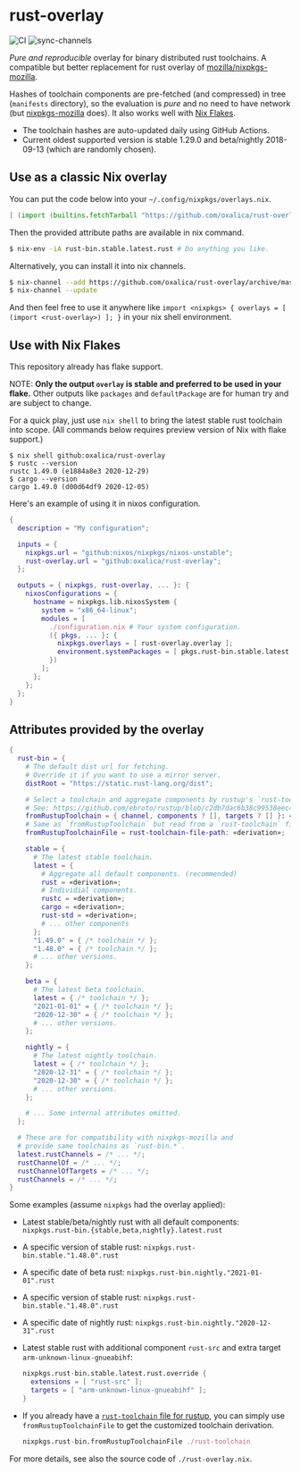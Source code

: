 # rust-overlay

![CI](https://github.com/oxalica/rust-overlay/workflows/CI/badge.svg)
![sync-channels](https://github.com/oxalica/rust-overlay/workflows/sync-channels/badge.svg)

*Pure and reproducible* overlay for binary distributed rust toolchains.
A compatible but better replacement for rust overlay of [mozilla/nixpkgs-mozilla][mozilla].

Hashes of toolchain components are pre-fetched (and compressed) in tree (`manifests` directory),
so the evaluation is *pure* and no need to have network (but [nixpkgs-mozilla][mozilla] does).
It also works well with [Nix Flakes](https://nixos.wiki/wiki/Flakes).

- The toolchain hashes are auto-updated daily using GitHub Actions.
- Current oldest supported version is stable 1.29.0 and beta/nightly 2018-09-13
  (which are randomly chosen).

## Use as a classic Nix overlay

You can put the code below into your `~/.config/nixpkgs/overlays.nix`.
```nix
[ (import (builtins.fetchTarball "https://github.com/oxalica/rust-overlay/archive/master.tar.gz")) ]
```
Then the provided attribute paths are available in nix command.
```bash
$ nix-env -iA rust-bin.stable.latest.rust # Do anything you like.
```

Alternatively, you can install it into nix channels.
```bash
$ nix-channel --add https://github.com/oxalica/rust-overlay/archive/master.tar.gz rust-overlay
$ nix-channel --update
```
And then feel free to use it anywhere like
`import <nixpkgs> { overlays = [ (import <rust-overlay>) ]; }` in your nix shell environment.

## Use with Nix Flakes

This repository already has flake support.

NOTE: **Only the output `overlay` is stable and preferred to be used in your flake.**
Other outputs like `packages` and `defaultPackage` are for human try and are subject to change.

For a quick play, just use `nix shell` to bring the latest stable rust toolchain into scope.
(All commands below requires preview version of Nix with flake support.)
```shell
$ nix shell github:oxalica/rust-overlay
$ rustc --version
rustc 1.49.0 (e1884a8e3 2020-12-29)
$ cargo --version
cargo 1.49.0 (d00d64df9 2020-12-05)
```

Here's an example of using it in nixos configuration.
```nix
{
  description = "My configuration";

  inputs = {
    nixpkgs.url = "github:nixos/nixpkgs/nixos-unstable";
    rust-overlay.url = "github:oxalica/rust-overlay";
  };

  outputs = { nixpkgs, rust-overlay, ... }: {
    nixosConfigurations = {
      hostname = nixpkgs.lib.nixosSystem {
        system = "x86_64-linux";
        modules = [
          ./configuration.nix # Your system configuration.
          ({ pkgs, ... }: {
            nixpkgs.overlays = [ rust-overlay.overlay ];
            environment.systemPackages = [ pkgs.rust-bin.stable.latest.rust ];
          })
        ];
      };
    };
  };
}
```

## Attributes provided by the overlay

```nix
{
  rust-bin = {
    # The default dist url for fetching.
    # Override it if you want to use a mirror server.
    distRoot = "https://static.rust-lang.org/dist";

    # Select a toolchain and aggregate components by rustup's `rust-toolchain` file format.
    # See: https://github.com/ebroto/rustup/blob/c2db7dac6b38c99538eec472db9d23d18f918409/README.md#the-toolchain-file
    fromRustupToolchain = { channel, components ? [], targets ? [] }: «derivation»;
    # Same as `fromRustupToolchain` but read from a `rust-toolchain` file (legacy one-line string or in TOML).
    fromRustupToolchainFile = rust-toolchain-file-path: «derivation»;

    stable = {
      # The latest stable toolchain.
      latest = {
        # Aggregate all default components. (recommended)
        rust = «derivation»;
        # Individial components.
        rustc = «derivation»;
        cargo = «derivation»;
        rust-std = «derivation»;
        # ... other components
      };
      "1.49.0" = { /* toolchain */ };
      "1.48.0" = { /* toolchain */ };
      # ... other versions.
    };

    beta = {
      # The latest beta toolchain.
      latest = { /* toolchain */ };
      "2021-01-01" = { /* toolchain */ };
      "2020-12-30" = { /* toolchain */ };
      # ... other versions.
    };

    nightly = {
      # The latest nightly toolchain.
      latest = { /* toolchain */ };
      "2020-12-31" = { /* toolchain */ };
      "2020-12-30" = { /* toolchain */ };
      # ... other versions.
    };

    # ... Some internal attributes omitted.
  };

  # These are for compatibility with nixpkgs-mozilla and
  # provide same toolchains as `rust-bin.*`.
  latest.rustChannels = /* ... */;
  rustChannelOf = /* ... */;
  rustChannelOfTargets = /* ... */;
  rustChannels = /* ... */;
}
```

Some examples (assume `nixpkgs` had the overlay applied):

- Latest stable/beta/nightly rust with all default components:
  `nixpkgs.rust-bin.{stable,beta,nightly}.latest.rust`
- A specific version of stable rust:
  `nixpkgs.rust-bin.stable."1.48.0".rust`
- A specific date of beta rust:
  `nixpkgs.rust-bin.nightly."2021-01-01".rust`
- A specific version of stable rust:
  `nixpkgs.rust-bin.stable."1.48.0".rust`
- A specific date of nightly rust:
  `nixpkgs.rust-bin.nightly."2020-12-31".rust`
- Latest stable rust with additional component `rust-src` and extra target
  `arm-unknown-linux-gnueabihf`:

  ```nix
  nixpkgs.rust-bin.stable.latest.rust.override {
    extensions = [ "rust-src" ];
    targets = [ "arm-unknown-linux-gnueabihf" ];
  }
  ```
- If you already have a [`rust-toolchain` file for rustup](https://github.com/ebroto/rustup/blob/c2db7dac6b38c99538eec472db9d23d18f918409/README.md#the-toolchain-file),
  you can simply use `fromRustupToolchainFile` to get the customized toolchain derivation.

  ```nix
  nixpkgs.rust-bin.fromRustupToolchainFile ./rust-toolchain
  ```

For more details, see also the source code of `./rust-overlay.nix`.

[mozilla]: https://github.com/mozilla/nixpkgs-mozilla
